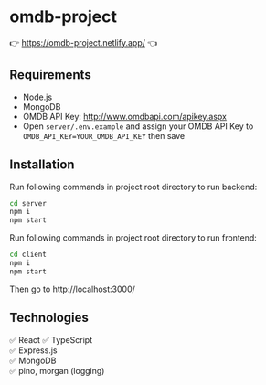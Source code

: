 # omdb-project
👉 https://omdb-project.netlify.app/ 👈
## Requirements
- Node.js  
- MongoDB  
- OMDB API Key: http://www.omdbapi.com/apikey.aspx  
- Open ```server/.env.example``` and assign your OMDB API Key to ```OMDB_API_KEY=YOUR_OMDB_API_KEY``` then save 

## Installation
Run following commands in project root directory to run backend:
```sh
cd server
npm i
npm start
```
Run following commands in project root directory to run frontend:
```sh
cd client
npm i
npm start
```

Then go to http://localhost:3000/

## Technologies
✅ React
✅ TypeScript  
✅ Express.js  
✅ MongoDB  
✅ pino, morgan (logging)  
